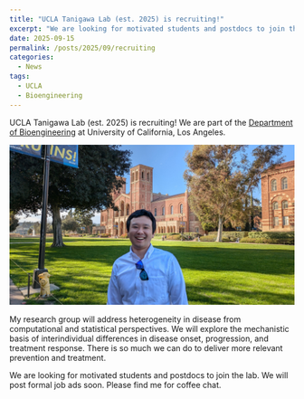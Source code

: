 ```yaml
---
title: "UCLA Tanigawa Lab (est. 2025) is recruiting!"
excerpt: "We are looking for motivated students and postdocs to join the lab. Please find me for coffee chat."
date: 2025-09-15
permalink: /posts/2025/09/recruiting
categories:
  - News
tags:
  - UCLA
  - Bioengineering
---
```


UCLA Tanigawa Lab (est. 2025) is recruiting! We are part of the [Department of Bioengineering](https://www.bioeng.ucla.edu/) at University of California, Los Angeles.

![Joining UCLA Bioengineering](/files/2025/joining-ucla.jpg)

My research group will address heterogeneity in disease from computational and statistical perspectives. We will explore the mechanistic basis of interindividual differences in disease onset, progression, and treatment response. There is so much we can do to deliver more relevant prevention and treatment.

We are looking for motivated students and postdocs to join the lab. We will post formal job ads soon. Please find me for coffee chat.
